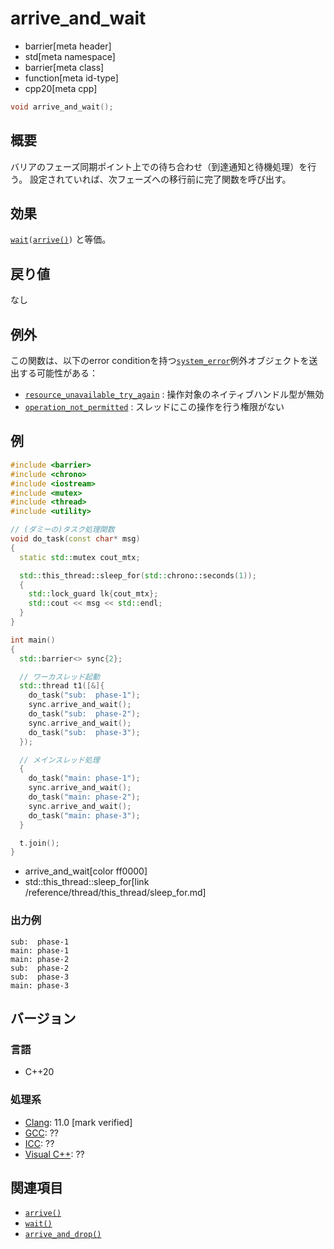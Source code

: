 # arrive_and_wait
* barrier[meta header]
* std[meta namespace]
* barrier[meta class]
* function[meta id-type]
* cpp20[meta cpp]

```cpp
void arrive_and_wait();
```

## 概要
バリアのフェーズ同期ポイント上での待ち合わせ（到達通知と待機処理）を行う。
設定されていれば、次フェーズへの移行前に完了関数を呼び出す。


## 効果
[`wait`](wait.md)`(`[`arrive()`](arrive.md)`)` と等価。


## 戻り値
なし


## 例外
この関数は、以下のerror conditionを持つ[`system_error`](/reference/system_error/system_error.md)例外オブジェクトを送出する可能性がある：

- [`resource_unavailable_try_again`](/reference/system_error/errc.md) : 操作対象のネイティブハンドル型が無効
- [`operation_not_permitted`](/reference/system_error/errc.md) : スレッドにこの操作を行う権限がない


## 例
```cpp example
#include <barrier>
#include <chrono>
#include <iostream>
#include <mutex>
#include <thread>
#include <utility>

// (ダミーの)タスク処理関数
void do_task(const char* msg)
{
  static std::mutex cout_mtx;

  std::this_thread::sleep_for(std::chrono::seconds(1));
  {
    std::lock_guard lk{cout_mtx};
    std::cout << msg << std::endl;
  }
}

int main()
{
  std::barrier<> sync{2};

  // ワーカスレッド起動
  std::thread t1([&]{
    do_task("sub:  phase-1");
    sync.arrive_and_wait();
    do_task("sub:  phase-2");
    sync.arrive_and_wait();
    do_task("sub:  phase-3");
  });

  // メインスレッド処理
  {
    do_task("main: phase-1");
    sync.arrive_and_wait();
    do_task("main: phase-2");
    sync.arrive_and_wait();
    do_task("main: phase-3");
  }

  t.join();
}
```
* arrive_and_wait[color ff0000]
* std::this_thread::sleep_for[link /reference/thread/this_thread/sleep_for.md]

### 出力例
```
sub:  phase-1
main: phase-1
main: phase-2
sub:  phase-2
sub:  phase-3
main: phase-3
```


## バージョン
### 言語
- C++20

### 処理系
- [Clang](/implementation.md#clang): 11.0 [mark verified]
- [GCC](/implementation.md#gcc): ??
- [ICC](/implementation.md#icc): ??
- [Visual C++](/implementation.md#visual_cpp): ??


## 関連項目
- [`arrive()`](arrive.md)
- [`wait()`](wait.md)
- [`arrive_and_drop()`](arrive_and_drop.md)
